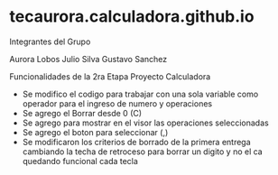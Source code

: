 # tecaurora.calculadora.github.io
Integrantes del Grupo

Aurora Lobos Julio Silva Gustavo Sanchez

Funcionalidades de la 2ra Etapa Proyecto Calculadora 

* Se modifico el codigo para trabajar con una sola variable como operador para el ingreso de numero y operaciones
* Se agrego el Borrar desde 0 (C)
* Se agrego para mostrar en el visor las operaciones seleccionadas 
* Se agrego el boton para seleccionar (,)
* Se modificaron los criterios de borrado de la primera entrega cambiando la techa de retroceso para borrar un digito  y no el ca
 quedando funcional cada tecla
 
